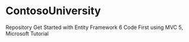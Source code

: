 # ContosoUniversity
Repository Get Started with Entity Framework 6 Code First using MVC 5, Microsoft Tutorial
